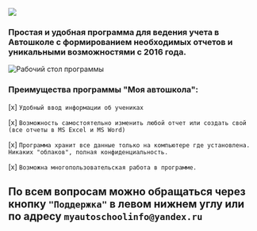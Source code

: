 <link rel="shortcut icon" type="image/x-icon" href="favicon.ico">
<script src="http://ajax.googleapis.com/ajax/libs/jquery/1.11.1/jquery.min.js"></script>
<script src="http://maxcdn.bootstrapcdn.com/bootstrap/3.2.0/js/bootstrap.min.js"></script>

<script>/*<![CDATA[*/window.zEmbed||function(e,t){var n,o,d,i,s,a=[],r=document.createElement("iframe");window.zEmbed=function(){a.push(arguments)},window.zE=window.zE||window.zEmbed,r.src="javascript:false",r.title="",r.role="presentation",(r.frameElement||r).style.cssText="display: none",d=document.getElementsByTagName("script"),d=d[d.length-1],d.parentNode.insertBefore(r,d),i=r.contentWindow,s=i.document;try{o=s}catch(e){n=document.domain,r.src='javascript:var d=document.open();d.domain="'+n+'";void(0);',o=s}o.open()._l=function(){var o=this.createElement("script");n&&(this.domain=n),o.id="js-iframe-async",o.src=e,this.t=+new Date,this.zendeskHost=t,this.zEQueue=a,this.body.appendChild(o)},o.write('<body onload="document._l();">'),o.close()}("https://assets.zendesk.com/embeddable_framework/main.js","buhsoft.zendesk.com");
/*]]>*/</script>


[![](http://reg.mydriveschool.ru/pages/download_btn.png)](https://files.buhsoft.ru/DrivingSchool.exe)

### Простая и удобная программа для ведения учета в Автошколе с формированием необходимых отчетов и уникальными возможностями с 2016 года.

![Рабочий стол программы](http://reg.mydriveschool.ru/pages/mydrive_github.png)


### Преимущества программы "Моя автошкола":

[x] `Удобный ввод информации об учениках`

[x] `Возможность самостоятельно изменить любой отчет или создать свой (все отчеты в MS Excel и MS Word)`

[x] `Программа хранит все данные только на компьютере где установлена. Никаких "облаков", полная конфиденциальность.`

[x] `Возможна многопользовательская работа в программе.`


## По всем вопросам можно обращаться через кнопку `"Поддержка"` в левом нижнем углу или по адресу `myautoschoolinfo@yandex.ru`
